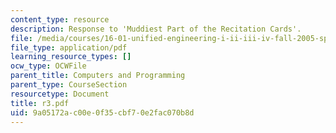 ```yaml
---
content_type: resource
description: Response to 'Muddiest Part of the Recitation Cards'.
file: /media/courses/16-01-unified-engineering-i-ii-iii-iv-fall-2005-spring-2006/9a05172ac00e0f35cbf70e2fac070b8d_r3.pdf
file_type: application/pdf
learning_resource_types: []
ocw_type: OCWFile
parent_title: Computers and Programming
parent_type: CourseSection
resourcetype: Document
title: r3.pdf
uid: 9a05172a-c00e-0f35-cbf7-0e2fac070b8d
---
```

